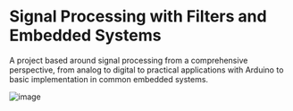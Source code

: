 # Signal Processing with Filters and Embedded Systems
A project based around signal processing from a comprehensive perspective, from analog to digital to practical applications with Arduino to basic implementation in common embedded systems.

![image](https://user-images.githubusercontent.com/96901042/180682602-846de61b-d388-44d7-aebd-ece4ff2d0fb0.png)
